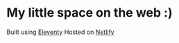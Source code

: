 # My little space on the web :)

Built using [Eleventy](https://11ty.io)
Hosted on [Netlify](https://netlify.com)
